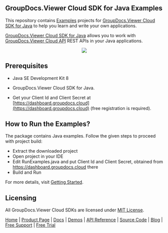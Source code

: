 ## GroupDocs.Viewer Cloud SDK for Java Examples
This repository contains [Examples](Examples) projects for [GroupDocs.Viewer Cloud SDK for Java](https://github.com/groupdocs-viewer-cloud/groupdocs-viewer-cloud-java) to help you learn and write your own applications.


[GroupDocs.Viewer Cloud SDK for Java](https://products.groupdocs.cloud/viewer/java) allows you to work with [GroupDocs.Viewer Cloud API](https://products.groupdocs.cloud/viewer) REST APIs in your Java applications.

<p align="center">
  <a title="Download complete GroupDocs.Viewer Cloud SDK Java Example source code" href="https://github.com/groupdocs-viewer-cloud/groupdocs-viewer-cloud-java-samples/archive/master.zip">
	<img src="https://raw.github.com/AsposeExamples/java-examples-dashboard/master/images/downloadZip-Button-Large.png" />
  </a>
</p>

## Prerequisites

+ Java SE Development Kit 8

+ GroupDocs.Viewer Cloud SDK for Java.

+ Get your Client Id and Client Secret at [https://dashboard.groupdocs.cloud](https://dashboard.groupdocs.cloud) (free registration is required).

## How to Run the Examples?

The package contains Java examples. Follow the given steps to proceed with project build:

* Extract the downloaded project
* Open project in your IDE
* Edit RunExamples.java and put Client Id and Client Secret, obtained from https://dashboard.groupdocs.cloud there
* Build and Run

For more details, visit  [Getting Started](https://docs.groupdocs.cloud/viewer/getting-started/).

## Licensing
All GroupDocs.Viewer Cloud SDKs are licensed under [MIT License](LICENSE).

[Home](https://www.groupdocs.cloud/) | [Product Page](https://products.groupdocs.cloud/viewer/java) | [Docs](https://docs.groupdocs.cloud/viewer/) | [Demos](https://products.groupdocs.app/viewer/family) | [API Reference](https://apireference.groupdocs.cloud/viewer/) | [Source Code](https://github.com/groupdocs-viewer-cloud/groupdocs-viewer-cloud-java) | [Blog](https://blog.groupdocs.cloud/category/viewer/) | [Free Support](https://forum.groupdocs.cloud/c/viewer) | [Free Trial](https://purchase.groupdocs.cloud/trial)
